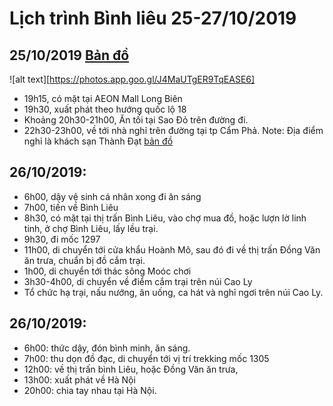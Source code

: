 # Lịch trình Bình liêu 25-27/10/2019

## 25/10/2019 [Bản đồ](https://www.google.com/maps/dir/AEON+MALL+Long+Bi%C3%AAn,+%C4%90%C6%B0%E1%BB%9Dng+C%E1%BB%95+Linh,+Long+Bi%C3%AAn,+H%C3%A0+N%E1%BB%99i/Kh%C3%A1ch+S%E1%BA%A1n+Th%C3%A0nh+%C4%90%E1%BA%A1t,+M%C3%B4ng+D%C6%B0%C6%A1ng,+C%E1%BA%A9m+Ph%E1%BA%A3,+Qu%E1%BA%A3ng+Ninh,+Vi%E1%BB%87t+Nam/@20.9606571,106.3058201,10z/data=!4m17!4m16!1m5!1m1!1s0x3135a96abb995685:0x53e69c6308f184c1!2m2!1d105.8989238!2d21.0268814!1m5!1m1!1s0x314b024925da4da5:0x961f4004ec7d73b2!2m2!1d107.3291114!2d21.0728057!2m1!1b1!3e0!5i1)
![alt text][https://photos.app.goo.gl/J4MaUTgER9TqEASE6]
- 19h15, có mặt  tại AEON Mall Long Biên
- 19h30, xuất phát theo hướng quốc lộ 18
- Khoảng 20h30-21h00, Ăn tối tại Sao Đỏ trên đường đi.
- 22h30-23h00, về tới nhà nghỉ trên đường tại tp Cẩm Phả.
Note: Địa điểm nghỉ là khách sạn Thành Đạt [bản đồ](https://www.google.com/maps/place/Kh%C3%A1ch+S%E1%BA%A1n+Th%C3%A0nh+%C4%90%E1%BA%A1t/@20.9606571,106.3058201,10z/data=!4m5!3m4!1s0x314b024925da4da5:0x961f4004ec7d73b2!8m2!3d21.0728057!4d107.3291114)
   
   
## 26/10/2019: 
- 6h00, dậy vệ sinh cá nhân xong đi ăn sáng
- 7h00, tiến về Bình Liêu
- 8h30, có mặt tại thị trấn Bình Liêu, vào chợ mua đồ, hoặc lượn lờ linh tinh, ở chợ Bình Liêu, lấy lều trại.
- 9h30, đi mốc 1297
- 11h00, di chuyển tới cửa khẩu Hoành Mô, sau đó đi về thị trấn Đồng Văn ăn trưa, chuẩn bị đồ cắm trại.
- 1h00, di chuyển tới thác sông Moóc chơi
- 3h30-4h00, di chuyển về điểm cắm trại trên núi Cao Ly
- Tổ chức hạ trại, nấu nướng, ăn uống, ca hát và nghỉ ngơi trên núi Cao Ly.

## 26/10/2019: 
- 6h00: thức dậy, đón bình minh, ăn sáng.
- 7h00: thu dọn đồ đạc, di chuyển tới vị trí trekking mốc 1305
- 12h00: về thị trấn bình Liêu, hoặc Đồng Văn ăn trưa,
- 13h00: xuất phát về Hà Nội
- 20h00: chia tay nhau tại Hà Nội.
